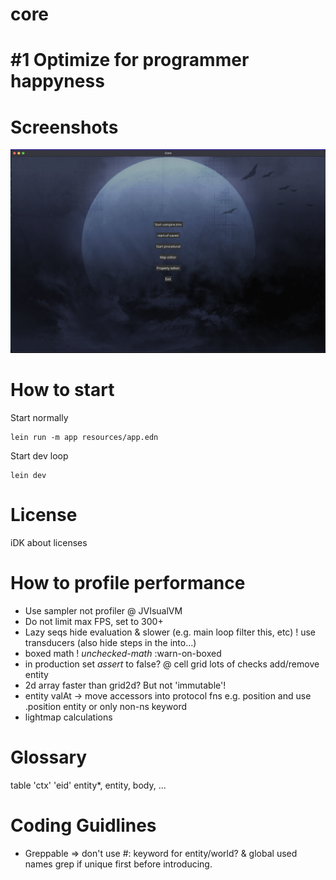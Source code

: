 # core

# #1 Optimize for programmer happyness

# Screenshots

![foo](screenshots/main.png)

# How to start

Start normally
```
lein run -m app resources/app.edn
```

Start dev loop
```
lein dev
```

# License

iDK about licenses

# How to profile performance

* Use sampler not profiler @ JVIsualVM
* Do not limit max FPS, set to 300+
* Lazy seqs hide evaluation & slower (e.g. main loop filter this, etc) ! use transducers (also hide steps in the into...)
* boxed math ! *unchecked-math* :warn-on-boxed
* in production set *assert* to false? @ cell grid lots of checks add/remove entity
* 2d array faster than grid2d? But not 'immutable'!
* entity valAt → move accessors into protocol fns e.g. position and use .position entity or only non-ns keyword
* lightmap calculations

# Glossary

table 'ctx' 'eid' entity*, entity, body, ...

# Coding Guidlines

* Greppable => don't use #: keyword for entity/world? & global used names grep if unique first before introducing.

